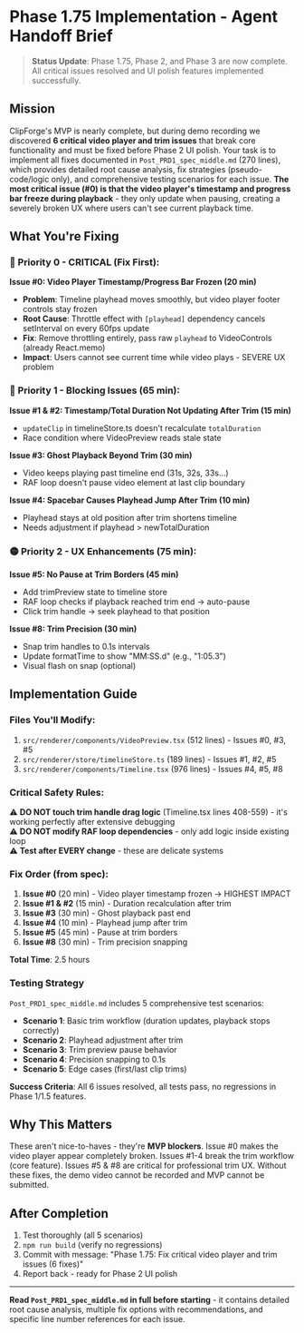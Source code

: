 # Phase 1.75 Implementation - Agent Handoff Brief

> **Status Update**: Phase 1.75, Phase 2, and Phase 3 are now complete. All critical issues resolved and UI polish features implemented successfully.

## Mission
ClipForge's MVP is nearly complete, but during demo recording we discovered **6 critical video player and trim issues** that break core functionality and must be fixed before Phase 2 UI polish. Your task is to implement all fixes documented in `Post_PRD1_spec_middle.md` (270 lines), which provides detailed root cause analysis, fix strategies (pseudo-code/logic only), and comprehensive testing scenarios for each issue. **The most critical issue (#0) is that the video player's timestamp and progress bar freeze during playback** - they only update when pausing, creating a severely broken UX where users can't see current playback time.

## What You're Fixing

### 🔴 Priority 0 - CRITICAL (Fix First):
**Issue #0: Video Player Timestamp/Progress Bar Frozen (20 min)**
- **Problem**: Timeline playhead moves smoothly, but video player footer controls stay frozen
- **Root Cause**: Throttle effect with `[playhead]` dependency cancels setInterval on every 60fps update
- **Fix**: Remove throttling entirely, pass raw `playhead` to VideoControls (already React.memo)
- **Impact**: Users cannot see current time while video plays - SEVERE UX problem

### 🔴 Priority 1 - Blocking Issues (65 min):
**Issue #1 & #2: Timestamp/Total Duration Not Updating After Trim (15 min)**
- `updateClip` in timelineStore.ts doesn't recalculate `totalDuration`
- Race condition where VideoPreview reads stale state

**Issue #3: Ghost Playback Beyond Trim (30 min)**
- Video keeps playing past timeline end (31s, 32s, 33s...)
- RAF loop doesn't pause video element at last clip boundary

**Issue #4: Spacebar Causes Playhead Jump After Trim (10 min)**
- Playhead stays at old position after trim shortens timeline
- Needs adjustment if playhead > newTotalDuration

### 🟡 Priority 2 - UX Enhancements (75 min):
**Issue #5: No Pause at Trim Borders (45 min)**
- Add trimPreview state to timeline store
- RAF loop checks if playback reached trim end → auto-pause
- Click trim handle → seek playhead to that position

**Issue #8: Trim Precision (30 min)**
- Snap trim handles to 0.1s intervals
- Update formatTime to show "MM:SS.d" (e.g., "1:05.3")
- Visual flash on snap (optional)

## Implementation Guide

### Files You'll Modify:
1. `src/renderer/components/VideoPreview.tsx` (512 lines) - Issues #0, #3, #5
2. `src/renderer/store/timelineStore.ts` (189 lines) - Issues #1, #2, #5
3. `src/renderer/components/Timeline.tsx` (976 lines) - Issues #4, #5, #8

### Critical Safety Rules:
⚠️ **DO NOT touch trim handle drag logic** (Timeline.tsx lines 408-559) - it's working perfectly after extensive debugging  
⚠️ **DO NOT modify RAF loop dependencies** - only add logic inside existing loop  
⚠️ **Test after EVERY change** - these are delicate systems

### Fix Order (from spec):
1. **Issue #0** (20 min) - Video player timestamp frozen → HIGHEST IMPACT
2. **Issue #1 & #2** (15 min) - Duration recalculation after trim
3. **Issue #3** (30 min) - Ghost playback past end
4. **Issue #4** (10 min) - Playhead jump after trim
5. **Issue #5** (45 min) - Pause at trim borders
6. **Issue #8** (30 min) - Trim precision snapping

**Total Time**: 2.5 hours

### Testing Strategy
`Post_PRD1_spec_middle.md` includes 5 comprehensive test scenarios:
- **Scenario 1**: Basic trim workflow (duration updates, playback stops correctly)
- **Scenario 2**: Playhead adjustment after trim
- **Scenario 3**: Trim preview pause behavior
- **Scenario 4**: Precision snapping to 0.1s
- **Scenario 5**: Edge cases (first/last clip trims)

**Success Criteria**: All 6 issues resolved, all tests pass, no regressions in Phase 1/1.5 features.

## Why This Matters
These aren't nice-to-haves - they're **MVP blockers**. Issue #0 makes the video player appear completely broken. Issues #1-4 break the trim workflow (core feature). Issues #5 & #8 are critical for professional trim UX. Without these fixes, the demo video cannot be recorded and MVP cannot be submitted.

## After Completion
1. Test thoroughly (all 5 scenarios)
2. `npm run build` (verify no regressions)
3. Commit with message: "Phase 1.75: Fix critical video player and trim issues (6 fixes)"
4. Report back - ready for Phase 2 UI polish

---

**Read `Post_PRD1_spec_middle.md` in full before starting** - it contains detailed root cause analysis, multiple fix options with recommendations, and specific line number references for each issue.

